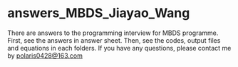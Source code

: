 # answers_MBDS_Jiayao_Wang
There are answers to the programming interview for MBDS programme.
First, see the answers in answer sheet. 
Then, see the codes, output files and equations in each folders.
If you have any questions, please contact me by polaris0428@163.com
